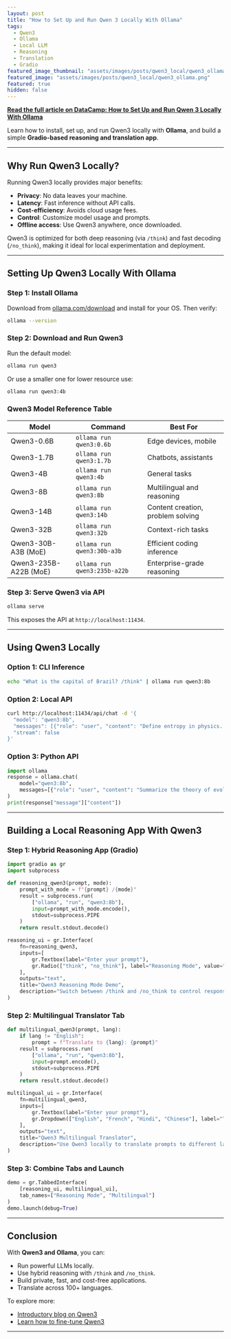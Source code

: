 ```yaml
---
layout: post
title: "How to Set Up and Run Qwen 3 Locally With Ollama"
tags:
  - Qwen3
  - Ollama
  - Local LLM
  - Reasoning
  - Translation
  - Gradio
featured_image_thumbnail: "assets/images/posts/qwen3_local/qwen3_ollama.png"
featured_image: "assets/images/posts/qwen3_local/qwen3_ollama.png"
featured: true
hidden: false
---
```


**[Read the full article on DataCamp: How to Set Up and Run Qwen 3 Locally With Ollama](https://www.datacamp.com/tutorial/qwen3-ollama)**

Learn how to install, set up, and run Qwen3 locally with **Ollama**, and build a simple **Gradio-based reasoning and translation app**.

---

## Why Run Qwen3 Locally?

Running Qwen3 locally provides major benefits:

- **Privacy**: No data leaves your machine.
- **Latency**: Fast inference without API calls.
- **Cost-efficiency**: Avoids cloud usage fees.
- **Control**: Customize model usage and prompts.
- **Offline access**: Use Qwen3 anywhere, once downloaded.

Qwen3 is optimized for both deep reasoning (via `/think`) and fast decoding (`/no_think`), making it ideal for local experimentation and deployment.

---

## Setting Up Qwen3 Locally With Ollama

### Step 1: Install Ollama

Download from [ollama.com/download](https://ollama.com/download) and install for your OS. Then verify:

```bash
ollama --version
```

### Step 2: Download and Run Qwen3

Run the default model:

```bash
ollama run qwen3
```

Or use a smaller one for lower resource use:

```bash
ollama run qwen3:4b
```

### Qwen3 Model Reference Table

| Model               | Command                         | Best For |
|--------------------|----------------------------------|----------|
| Qwen3-0.6B         | `ollama run qwen3:0.6b`          | Edge devices, mobile |
| Qwen3-1.7B         | `ollama run qwen3:1.7b`          | Chatbots, assistants |
| Qwen3-4B           | `ollama run qwen3:4b`            | General tasks |
| Qwen3-8B           | `ollama run qwen3:8b`            | Multilingual and reasoning |
| Qwen3-14B          | `ollama run qwen3:14b`           | Content creation, problem solving |
| Qwen3-32B          | `ollama run qwen3:32b`           | Context-rich tasks |
| Qwen3-30B-A3B (MoE)| `ollama run qwen3:30b-a3b`       | Efficient coding inference |
| Qwen3-235B-A22B (MoE)| `ollama run qwen3:235b-a22b`   | Enterprise-grade reasoning |

### Step 3: Serve Qwen3 via API

```bash
ollama serve
```

This exposes the API at `http://localhost:11434`.

---

## Using Qwen3 Locally

### Option 1: CLI Inference

```bash
echo "What is the capital of Brazil? /think" | ollama run qwen3:8b
```

### Option 2: Local API

```bash
curl http://localhost:11434/api/chat -d '{
  "model": "qwen3:8b",
  "messages": [{"role": "user", "content": "Define entropy in physics. /think"}],
  "stream": false
}'
```

### Option 3: Python API

```python
import ollama
response = ollama.chat(
    model="qwen3:8b",
    messages=[{"role": "user", "content": "Summarize the theory of evolution. /think"}]
)
print(response["message"]["content"])
```

---

## Building a Local Reasoning App With Qwen3

### Step 1: Hybrid Reasoning App (Gradio)

```python
import gradio as gr
import subprocess

def reasoning_qwen3(prompt, mode):
    prompt_with_mode = f"{prompt} /{mode}"
    result = subprocess.run(
        ["ollama", "run", "qwen3:8b"],
        input=prompt_with_mode.encode(),
        stdout=subprocess.PIPE
    )
    return result.stdout.decode()

reasoning_ui = gr.Interface(
    fn=reasoning_qwen3,
    inputs=[
        gr.Textbox(label="Enter your prompt"),
        gr.Radio(["think", "no_think"], label="Reasoning Mode", value="think")
    ],
    outputs="text",
    title="Qwen3 Reasoning Mode Demo",
    description="Switch between /think and /no_think to control response depth."
)
```

### Step 2: Multilingual Translator Tab

```python
def multilingual_qwen3(prompt, lang):
    if lang != "English":
        prompt = f"Translate to {lang}: {prompt}"
    result = subprocess.run(
        ["ollama", "run", "qwen3:8b"],
        input=prompt.encode(),
        stdout=subprocess.PIPE
    )
    return result.stdout.decode()

multilingual_ui = gr.Interface(
    fn=multilingual_qwen3,
    inputs=[
        gr.Textbox(label="Enter your prompt"),
        gr.Dropdown(["English", "French", "Hindi", "Chinese"], label="Target Language", value="English")
    ],
    outputs="text",
    title="Qwen3 Multilingual Translator",
    description="Use Qwen3 locally to translate prompts to different languages."
)
```

### Step 3: Combine Tabs and Launch

```python
demo = gr.TabbedInterface(
    [reasoning_ui, multilingual_ui],
    tab_names=["Reasoning Mode", "Multilingual"]
)
demo.launch(debug=True)
```

---

## Conclusion

With **Qwen3 and Ollama**, you can:

- Run powerful LLMs locally.
- Use hybrid reasoning with `/think` and `/no_think`.
- Build private, fast, and cost-free applications.
- Translate across 100+ languages.

To explore more:

- [Introductory blog on Qwen3](https://www.datacamp.com/tutorial/qwen3-ollama)
- [Learn how to fine-tune Qwen3](#)

---
